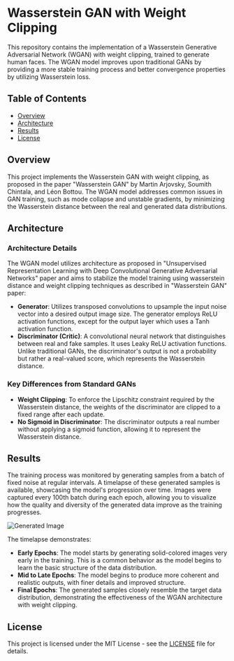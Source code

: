 # Wasserstein GAN with Weight Clipping

This repository contains the implementation of a Wasserstein Generative Adversarial Network (WGAN) with weight clipping, trained to generate human faces. The WGAN model improves upon traditional GANs by providing a more stable training process and better convergence properties by utilizing Wasserstein loss.

## Table of Contents

- [Overview](#overview)
- [Architecture](#architecture)
- [Results](#results)
- [License](#license)

## Overview

This project implements the Wasserstein GAN with weight clipping, as proposed in the paper "Wasserstein GAN" by Martin Arjovsky, Soumith Chintala, and Léon Bottou. The WGAN model addresses common issues in GAN training, such as mode collapse and unstable gradients, by minimizing the Wasserstein distance between the real and generated data distributions.

## Architecture

### Architecture Details

The WGAN model utilizes architecture as proposed in "Unsupervised Representation Learning with Deep Convolutional Generative Adversarial Networks" paper and aims to stabilize the model training using wasserstein distance and weight clipping techniques as described in "Wasserstein GAN" paper: 

- **Generator**: Utilizes transposed convolutions to upsample the input noise vector into a desired output image size. The generator employs ReLU activation functions, except for the output layer which uses a Tanh activation function.
- **Discriminator (Critic)**: A convolutional neural network that distinguishes between real and fake samples. It uses Leaky ReLU activation functions. Unlike traditional GANs, the discriminator's output is not a probability but rather a real-valued score, which represents the Wasserstein distance.

### Key Differences from Standard GANs

- **Weight Clipping**: To enforce the Lipschitz constraint required by the Wasserstein distance, the weights of the discriminator are clipped to a fixed range after each update.
- **No Sigmoid in Discriminator**: The discriminator outputs a real number without applying a sigmoid function, allowing it to represent the Wasserstein distance.

## Results

The training process was monitored by generating samples from a batch of fixed noise at regular intervals. A timelapse of these generated samples is available, showcasing the model's progression over time. Images were captured every 100th batch during each epoch, allowing you to visualize how the quality and diversity of the generated data improve as the training progresses.

![Generated Image](output_F4IVQ1.gif)

The timelapse demonstrates:

- **Early Epochs**: The model starts by generating solid-colored images very early in the training. This is a common behavior as the model begins to learn the basic structure of the data distribution.
- **Mid to Late Epochs**: The model begins to produce more coherent and realistic outputs, with finer details and improved structure.
- **Final Epochs**: The generated samples closely resemble the target data distribution, demonstrating the effectiveness of the WGAN architecture with weight clipping.

## License

This project is licensed under the MIT License - see the [LICENSE](LICENSE) file for details.
